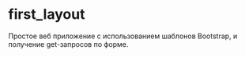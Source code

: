 # first_layout
Простое веб приложение с использованием шаблонов Bootstrap, и получение get-запросов по форме.
